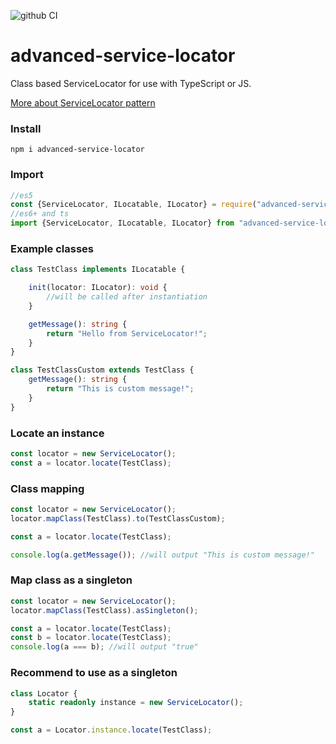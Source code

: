 ![github CI](https://github.com/Gaikov/service-locator/actions/workflows/node.js.yml/badge.svg)

# advanced-service-locator
Class based ServiceLocator for use with TypeScript or JS.

[More about ServiceLocator pattern](https://en.wikipedia.org/wiki/Service_locator_pattern)

### Install
```text
npm i advanced-service-locator
```

### Import
```TypeScript
//es5
const {ServiceLocator, ILocatable, ILocator} = require("advanced-service-locator");
//es6+ and ts
import {ServiceLocator, ILocatable, ILocator} from "advanced-service-locator";
```

### Example classes
```TypeScript
class TestClass implements ILocatable {

    init(locator: ILocator): void {
        //will be called after instantiation
    }

    getMessage(): string {
        return "Hello from ServiceLocator!";
    }
}

class TestClassCustom extends TestClass {
    getMessage(): string {
        return "This is custom message!";
    }
}
```

### Locate an instance
```TypeScript
const locator = new ServiceLocator();
const a = locator.locate(TestClass);
```

### Class mapping
```TypeScript
const locator = new ServiceLocator();
locator.mapClass(TestClass).to(TestClassCustom);

const a = locator.locate(TestClass);

console.log(a.getMessage()); //will output "This is custom message!"
```

### Map class as a singleton
```TypeScript
const locator = new ServiceLocator();
locator.mapClass(TestClass).asSingleton();

const a = locator.locate(TestClass);
const b = locator.locate(TestClass);
console.log(a === b); //will output "true"
```

### Recommend to use as a singleton
```TypeScript
class Locator {
    static readonly instance = new ServiceLocator();
}

const a = Locator.instance.locate(TestClass);
```

